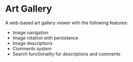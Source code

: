 # Art Gallery

A web-based art gallery viewer with the following features:
- Image navigation
- Image rotation with persistence
- Image descriptions
- Comments system
- Search functionality for descriptions and comments 